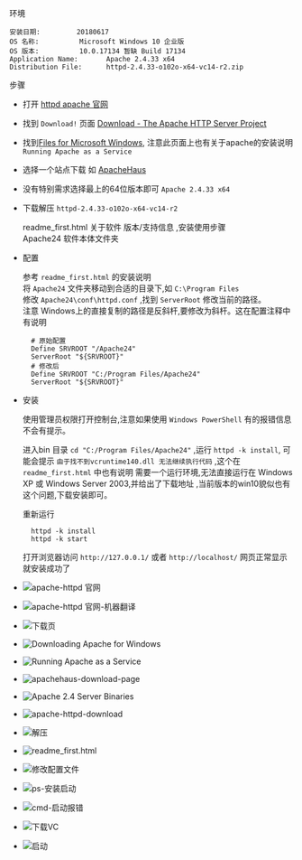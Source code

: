 
环境
    
    安装日期:         20180617
    OS 名称:          Microsoft Windows 10 企业版
    OS 版本:          10.0.17134 暂缺 Build 17134
    Application Name:	 	Apache 2.4.33 x64
    Distribution File:	 	httpd-2.4.33-o102o-x64-vc14-r2.zip


步骤

 - 打开 [httpd apache  官网](https://httpd.apache.org/)
 - 找到 `Download!` 页面 [Download - The Apache HTTP Server Project](https://httpd.apache.org/download.cgi)
- 找到[Files for Microsoft Windows](https://httpd.apache.org/docs/current/platform/windows.html#down),
 注意此页面上也有关于apache的安装说明  `Running Apache as a Service
`
- 选择一个站点下载 如 [ApacheHaus](http://www.apachehaus.com/cgi-bin/download.plx)

- 没有特别需求选择最上的64位版本即可 `Apache 2.4.33 x64`

- 下载解压 `httpd-2.4.33-o102o-x64-vc14-r2`
   
   readme_first.html 关于软件 版本/支持信息 ,安装使用步骤  
   Apache24  软件本体文件夹

- 配置

  参考 `readme_first.html` 的安装说明  
  将 `Apache24` 文件夹移动到合适的目录下,如 `C:\Program Files`  
  修改 `Apache24\conf\httpd.conf` ,找到 `ServerRoot` 修改当前的路径。  
  注意 Windows上的直接复制的路径是反斜杆,要修改为斜杆。这在配置注释中有说明
        
        # 原始配置
        Define SRVROOT "/Apache24"
        ServerRoot "${SRVROOT}"
        # 修改后
        Define SRVROOT "C:/Program Files/Apache24"
        ServerRoot "${SRVROOT}"

- 安装
  
  使用管理员权限打开控制台,注意如果使用 `Windows PowerShell` 有的报错信息不会有提示。   

  进入bin 目录 `cd "C:/Program Files/Apache24"` ,运行 `httpd -k install`,
  可能会提示 `由于找不到vcruntime140.dll 无法继续执行代码` ,这个在`readme_first.html` 中也有说明 需要一个运行环境,无法直接运行在 Windows XP 或 Windows Server 2003,并给出了下载地址 ,当前版本的win10貌似也有这个问题,下载安装即可。

  重新运行  

        httpd -k install
        httpd -k start
  打开浏览器访问 `http://127.0.0.1/` 或者 `http://localhost/` 网页正常显示 就安装成功了

 - ![apache-httpd 官网](img/install-apache-01.webp)
 - ![apache-httpd 官网-机器翻译](img/install-apache-02.webp)
 - ![下载页](img/install-apache-03.webp)
 - ![Downloading Apache for Windows](img/install-apache-04.webp)
 - ![Running Apache as a Service](img/install-apache-05.webp)
 - ![apachehaus-download-page](img/install-apache-06.webp)
 - ![Apache 2.4 Server Binaries](img/install-apache-07.webp)
 - ![apache-httpd-download](img/install-apache-08.webp)
 - ![解压](img/install-apache-09.webp)
 - ![readme_first.html](img/install-apache-10.webp)
 - ![修改配置文件](img/install-apache-11.webp)
 - ![ps-安装启动](img/install-apache-12.webp)
 - ![cmd-启动报错](img/install-apache-13.webp)
 - ![下载VC](img/install-apache-14.webp)
 - ![启动](img/install-apache-15.webp)    